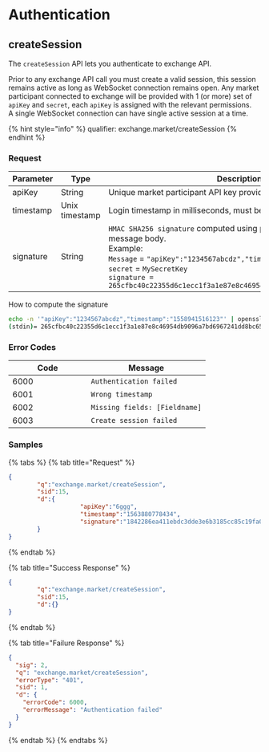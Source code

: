 # Authentication

## createSession

The `createSession` API lets you authenticate to exchange API.

Prior to any exchange API call you must create a valid session, this session remains active as long as WebSocket connection remains open. Any market participant connected to exchange will be provided with 1 (or more) set of `apiKey` and `secret`, each `apiKey` is assigned with the relevant permissions.\
A single WebSocket connection can have single active session at a time.

{% hint style="info" %}
qualifier: exchange.market/createSession
{% endhint %}

### **Request**

<table><thead><tr><th width="121.33333333333331">Parameter</th><th width="144">Type</th><th>Description</th></tr></thead><tbody><tr><td>apiKey</td><td>String</td><td>Unique market participant API key provided by exchange operator</td></tr><tr><td>timestamp</td><td>Unix timestamp</td><td>Login timestamp in milliseconds, must be now in GMT</td></tr><tr><td>signature</td><td>String</td><td><code>HMAC SHA256 signature</code> computed using provided <code>secret</code> key and message body.<br>Example:<br><code>Message</code> = <code>"apiKey":"1234567abcdz","timestamp":"1558941516123"</code><br><code>secret</code> = <code>MySecretKey</code><br><code>signature = 265cfbc40c22355d6c1ecc1f3a1e87e8c46954db9096a7bd6967241dd8bc65b6</code></td></tr></tbody></table>

How to compute the signature

```bash
echo -n '"apiKey":"1234567abcdz","timestamp":"1558941516123"' | openssl dgst -sha256 -hmac 'MySecretKey'
(stdin)= 265cfbc40c22355d6c1ecc1f3a1e87e8c46954db9096a7bd6967241dd8bc65b6
```

### **Error Codes**

<table><thead><tr><th width="141">Code</th><th>Message</th></tr></thead><tbody><tr><td>6000</td><td><code>Authentication failed</code></td></tr><tr><td>6001</td><td><code>Wrong timestamp</code></td></tr><tr><td>6002</td><td><code>Missing fields: [Fieldname]</code></td></tr><tr><td>6003</td><td><code>Create session failed</code></td></tr></tbody></table>

### **Samples**

{% tabs %}
{% tab title="Request" %}
```json
{
        "q":"exchange.market/createSession",
        "sid":15,
        "d":{
                    "apiKey":"6ggg",
                    "timestamp":"1563880778434",
                    "signature":"1842286ea411ebdc3dde3e6b3185cc85c19fa0140d0eecebb0c74137e9957981"
        }
}
```
{% endtab %}

{% tab title="Success Response" %}
```json
{
        "q":"exchange.market/createSession",
        "sid":15,
        "d":{}
}
```
{% endtab %}

{% tab title="Failure Response" %}
```json
{
  "sig": 2,
  "q": "exchange.market/createSession",
  "errorType": "401",
  "sid": 1,
  "d": {
    "errorCode": 6000,
    "errorMessage": "Authentication failed"
  }
}
```
{% endtab %}
{% endtabs %}
